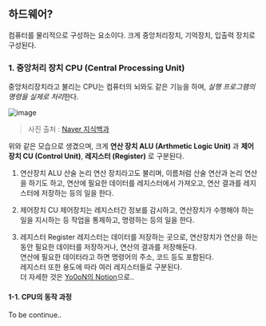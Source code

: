## 하드웨어?

컴퓨터를 물리적으로 구성하는 요소이다. 크게 중앙처리장치, 기억장치, 입출력 장치로 구성된다.

### 1. 중앙처리 장치 CPU (Central Processing Unit)

중앙처리장치라고 불리는 CPU는 컴퓨터의 뇌와도 같은 기능을 하며, *실행 프로그램의 명령을 실제로 처리*한다.

![image](https://user-images.githubusercontent.com/53729311/115149492-61716e00-a09f-11eb-876d-dca642db575d.png)
> 사진 출처 : [Naver 지식백과](https://terms.naver.com/entry.naver?docId=3570778&cid=59088&categoryId=59096)

위와 같은 모습으로 생겼으며, 크게 **연산 장치 ALU (Arthmetic Logic Unit)** 과 **제어장치 CU (Control Unit)**, **레지스터 (Register)** 로 구분된다.

1. 연산장치 ALU
산술 논리 연산 장치라고도 불리며, 이름처럼 산술 연산과 논리 연산을 하기도 하고, 연산에 필요한 데이터를 레지스터에서 가져오고, 연산 결과를 레지스터에 저장하는 등의 일을 한다.

2. 제어장치 CU
제어장치는 레지스터간 정보를 감시하고, 연산장치가 수행해야 하는 일을 지시하는 등 작업을 통제하고, 명령하는 등의 일을 한다.

3. 레지스터 Register
레지스터는 데이터를 저장하는 곳으로, 연산장치가 연산을 하는 동안 필요한 데이터를 저장하거나, 연산의 결과를 저장해둔다.<br>
연산에 필요한 데이터라고 하면 명령어의 주소, 코드 등도 포함된다.<br>
레지스터 또한 용도에 따라 여러 레지스터들로 구분된다.<br>
더 자세한 것은 [Yo0oN의 Notion](https://www.notion.so/yoonstechstudy/CPU-Central-Processing-Unit-0bde2858a5cf461e82411a57f2d14b14)으로..

#### 1-1. CPU의 동작 과정

To be continue..
